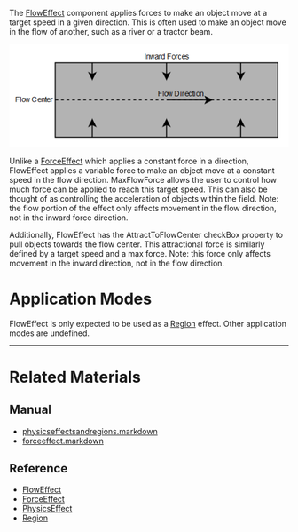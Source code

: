 The [FlowEffect](https://github.com/ZilchEngine/ZilchDocs/blob/master/code_reference/class_reference/floweffect.markdown) component applies forces to make an object move at a target speed in a given direction. This is often used to make an object move in the flow of another, such as a river or a tractor beam.



![FlowEffect](https://raw.githubusercontent.com/ZilchEngine/ZilchFiles/master/doc_files/46701.png)


Unlike a [ForceEffect](https://github.com/ZilchEngine/ZilchDocs/blob/master/zilch_editor_documentation/zilchmanual/physics/physicseffectsandregions/forceeffect.markdown) which applies a constant force in a direction, FlowEffect applies a variable force to make an object move at a constant speed in the flow direction. MaxFlowForce  allows the user to control how much force can be applied to reach this target speed. This can also be thought of as controlling the acceleration of objects within the field. Note: the flow portion of the effect only affects movement in the flow direction, not in the inward force direction.

Additionally, FlowEffect has the AttractToFlowCenter checkBox property to pull objects towards the flow center. This attractional force is similarly defined by a target speed and a max force. Note: this force only affects movement in the inward direction, not in the flow direction.

 #  Application Modes
FlowEffect is only expected to be used as a [Region](https://github.com/ZilchEngine/ZilchDocs/blob/master/code_reference/class_reference/region.markdown) effect. Other application modes are undefined.

---
 #  Related Materials
 ##  Manual
- [physicseffectsandregions.markdown](https://github.com/ZilchEngine/ZilchDocs/blob/master/zilch_editor_documentation/zilchmanual/physics/physicseffectsandregions.markdown)
- [forceeffect.markdown](https://github.com/ZilchEngine/ZilchDocs/blob/master/zilch_editor_documentation/zilchmanual/physics/physicseffectsandregions/forceeffect.markdown)

 ##  Reference
- [FlowEffect](https://github.com/ZilchEngine/ZilchDocs/blob/master/code_reference/class_reference/floweffect.markdown)
- [ForceEffect](https://github.com/ZilchEngine/ZilchDocs/blob/master/code_reference/class_reference/forceeffect.markdown)
- [PhysicsEffect](https://github.com/ZilchEngine/ZilchDocs/blob/master/code_reference/class_reference/physicseffect.markdown)
- [Region](https://github.com/ZilchEngine/ZilchDocs/blob/master/code_reference/class_reference/region.markdown)
 

 